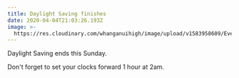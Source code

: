 ```yaml
---
title: Daylight Saving finishes
date: 2020-04-04T21:03:26.193Z
image: >-
  https://res.cloudinary.com/whanganuihigh/image/upload/v1583958609/Events/dddd_Cropped_1551880017830.jpg_21074777_ver1.0_1280_720_1.jpg
---
```


Daylight Saving ends this Sunday.  

Don't forget to set your clocks forward 1 hour at 2am.